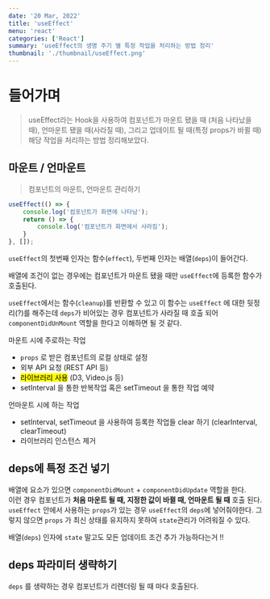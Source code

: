 ```yaml
---
date: '20 Mar, 2022'
title: 'useEffect'
menu: 'react'
categories: ['React']
summary: 'useEffect의 생명 주기 별 특정 작업을 처리하는 방법 정리'
thumbnail: './thumbnail/useEffect.png'
---
```

# 들어가며
> useEffect라는 Hook을 사용하여 컴포넌트가 마운트 됐을 때 (처음 나타났을 때), 언마운트 됐을 때(사라질 때), 그리고 업데이트 될 때(특정 props가 바뀔 때) 해당 작업을 처리하는 방법 정리해보았다.

## 마운트 / 언마운트
> 컴포넌트의 마운트, 언마운트 관리하기

```jsx
useEffect(() => {
	console.log('컴포넌트가 화면에 나타남');
	return () => {
		console.log('컴포넌트가 화면에서 사라짐');
	}
}, []);
```

`useEffect`의 첫번째 인자는 함수(`effect`), 두번째 인자는 배열(`deps`)이 들어간다.

배열에 조건이 없는 경우에는 컴포넌트가 마운트 됐을 때만 `useEffect`에 등록한 함수가 호출된다.

`useEffect`에서는 함수(`cleanup`)를 반환할 수 있고 이 함수는 `useEffect` 에 대한 뒷정리(?)를 해주는데 `deps`가 비어있는 경우 컴포넌트가 사라질 때 호출 되어 `componentDidUnMount` 역할을 한다고 이해하면 될 것 같다.

마운트 시에 주로하는 작업

- `props` 로 받은 컴포넌트의 로컬 상태로 설정
- 외부 API 요청 (REST API 등)
- <mark>라이브러리 사용</mark> (D3, Video.js 등)
- setInterval 을 통한 반복작업 혹은 setTimeout 을 통한 작업 예약

언마운트 시에 하는 작업 

- setInterval, setTimeout 을 사용하여 등록한 작업들 clear 하기 (clearInterval, clearTimeout)
- 라이브러리 인스턴스 제거

## deps에 특정 조건 넣기

배열에 요소가 있으면 `componentDidMount` + `componentDidUpdate` 역할을 한다.<br/>
이런 경우 컴포넌트가 **처음 마운트 될 때, 지정한 값이 바뀔 때, 언마운트 될 때** 호출 된다.<br/>
`useEffect` 안에서 사용하는 `props`가 있는 경우 `useEffect`의 `deps`에 넣어줘야한다. 그렇지 않으면 `props` 가 최신 상태를 유지하지 못하여 `state`관리가 어려워질 수 있다.

배열(`deps`) 인자에 `state` 말고도 모든 업데이트 조건 추가 가능하다는거 !!

## deps 파라미터 생략하기

`deps` 를 생략하는 경우 컴포넌트가 리렌더링 될 때 마다 호출된다.